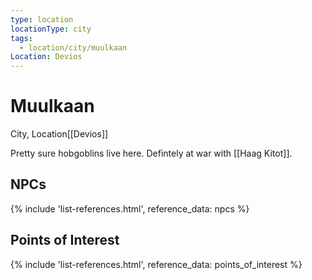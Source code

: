 ```yaml
---
type: location
locationType: city
tags:
  - location/city/muulkaan
Location: Devios
---
```


# Muulkaan
City, <span class="dataview inline-field"><span class="inline-field-key">Location</span><span class="inline-field-value">[[Devios]]</span></span>

Pretty sure hobgoblins live here. Defintely at war with [[Haag Kitot]].

## NPCs

{% include 'list-references.html', reference_data: npcs %}

## Points of Interest

{% include 'list-references.html', reference_data: points_of_interest %}
